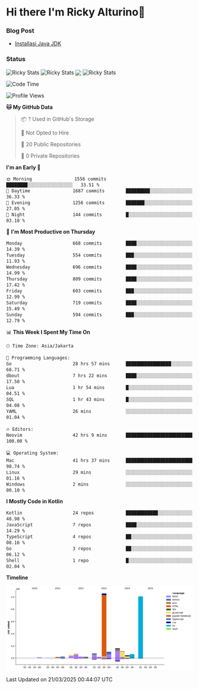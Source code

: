 # Hi there I'm Ricky Alturino👋

### Blog Post

<!-- BLOG-POST-LIST:START -->

- [Installasi Java JDK](https://onirutla.medium.com/installasi-java-jdk-ec701beeb5cb?source=rss-d9d81c918cc9------2)
<!-- BLOG-POST-LIST:END -->

### Status

<img align="center" alt="Ricky Stats" src="https://github-readme-stats.vercel.app/api?username=Alturino&theme=dark&show_icons=true&hide_border=false" />
<img align="center" alt="Ricky Stats" src="https://github-readme-stats.vercel.app/api/top-langs/?username=Alturino&theme=dark&show_icons=true&layout=compact"/>
<img align="center" width="640px" src="https://github-readme-stats.vercel.app/api/wakatime?username=Alturino&layout=compact&hide_border=true&theme=dark">
<img align="center" alt="Ricky Stats" src="https://leetcard.jacoblin.cool/onirutla?border=0&radius=20&ext=activity"/>

<!--START_SECTION:waka-->
![Code Time](http://img.shields.io/badge/Code%20Time-1%2C097%20hrs%2051%20mins-blue)

![Profile Views](http://img.shields.io/badge/Profile%20Views-0-blue)

**🐱 My GitHub Data** 

> 📦 ? Used in GitHub's Storage 
 > 
> 🚫 Not Opted to Hire
 > 
> 📜 20 Public Repositories 
 > 
> 🔑 0 Private Repositories 
 > 
**I'm an Early 🐤** 

```text
🌞 Morning                1556 commits        ████████░░░░░░░░░░░░░░░░░   33.51 % 
🌆 Daytime                1687 commits        █████████░░░░░░░░░░░░░░░░   36.33 % 
🌃 Evening                1256 commits        ███████░░░░░░░░░░░░░░░░░░   27.05 % 
🌙 Night                  144 commits         █░░░░░░░░░░░░░░░░░░░░░░░░   03.10 % 
```
📅 **I'm Most Productive on Thursday** 

```text
Monday                   668 commits         ████░░░░░░░░░░░░░░░░░░░░░   14.39 % 
Tuesday                  554 commits         ███░░░░░░░░░░░░░░░░░░░░░░   11.93 % 
Wednesday                696 commits         ████░░░░░░░░░░░░░░░░░░░░░   14.99 % 
Thursday                 809 commits         ████░░░░░░░░░░░░░░░░░░░░░   17.42 % 
Friday                   603 commits         ███░░░░░░░░░░░░░░░░░░░░░░   12.99 % 
Saturday                 719 commits         ████░░░░░░░░░░░░░░░░░░░░░   15.49 % 
Sunday                   594 commits         ███░░░░░░░░░░░░░░░░░░░░░░   12.79 % 
```


📊 **This Week I Spent My Time On** 

```text
🕑︎ Time Zone: Asia/Jakarta

💬 Programming Languages: 
Go                       28 hrs 57 mins      █████████████████░░░░░░░░   68.71 % 
dbout                    7 hrs 22 mins       ████░░░░░░░░░░░░░░░░░░░░░   17.50 % 
Lua                      1 hr 54 mins        █░░░░░░░░░░░░░░░░░░░░░░░░   04.51 % 
SQL                      1 hr 43 mins        █░░░░░░░░░░░░░░░░░░░░░░░░   04.08 % 
YAML                     26 mins             ░░░░░░░░░░░░░░░░░░░░░░░░░   01.04 % 

🔥 Editors: 
Neovim                   42 hrs 9 mins       █████████████████████████   100.00 % 

💻 Operating System: 
Mac                      41 hrs 37 mins      █████████████████████████   98.74 % 
Linux                    29 mins             ░░░░░░░░░░░░░░░░░░░░░░░░░   01.16 % 
Windows                  2 mins              ░░░░░░░░░░░░░░░░░░░░░░░░░   00.10 % 
```

**I Mostly Code in Kotlin** 

```text
Kotlin                   24 repos            ████████████░░░░░░░░░░░░░   48.98 % 
JavaScript               7 repos             ████░░░░░░░░░░░░░░░░░░░░░   14.29 % 
TypeScript               4 repos             ██░░░░░░░░░░░░░░░░░░░░░░░   08.16 % 
Go                       3 repos             ██░░░░░░░░░░░░░░░░░░░░░░░   06.12 % 
Shell                    1 repo              █░░░░░░░░░░░░░░░░░░░░░░░░   02.04 % 
```



**Timeline**

![Lines of Code chart](https://raw.githubusercontent.com/Alturino/Alturino/main/assets/bar_graph.png)


 Last Updated on 21/03/2025 00:44:07 UTC
<!--END_SECTION:waka-->

